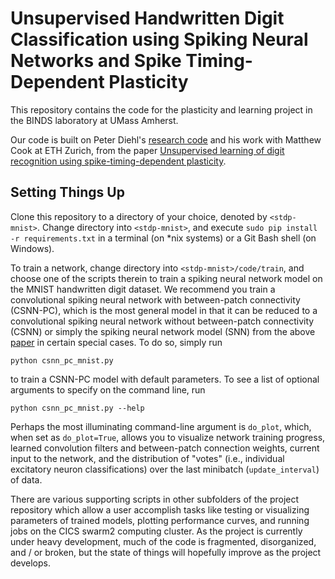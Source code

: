 # Unsupervised Handwritten Digit Classification using Spiking Neural Networks and Spike Timing-Dependent Plasticity

This repository contains the code for the plasticity and learning project in the BINDS laboratory at UMass Amherst.

Our code is built on Peter Diehl's [research code](https://github.com/peter-u-diehl/stdp-mnist) and his work with Matthew Cook at ETH Zurich, from the paper [Unsupervised learning of digit recognition using spike-timing-dependent plasticity](http://journal.frontiersin.org/article/10.3389/fncom.2015.00099/full#).

## Setting Things Up

Clone this repository to a directory of your choice, denoted by `<stdp-mnist>`. Change directory into `<stdp-mnist>`, and execute `sudo pip install -r requirements.txt` in a terminal (on \*nix systems) or a Git Bash shell (on Windows).

To train a network, change directory into `<stdp-mnist>/code/train`, and choose one of the scripts therein to train a spiking neural network model on the MNIST handwritten digit dataset. We recommend you train a convolutional spiking neural network with between-patch connectivity (CSNN-PC), which is the most general model in that it can be reduced to a convolutional spiking neural network without between-patch connectivity (CSNN) or simply the spiking neural network model (SNN) from the above [paper](http://journal.frontiersin.org/article/10.3389/fncom.2015.00099/full#) in certain special cases. To do so, simply run

```
python csnn_pc_mnist.py
```

to train a CSNN-PC model with default parameters. To see a list of optional arguments to specify on the command line, run

```
python csnn_pc_mnist.py --help
```

Perhaps the most illuminating command-line argument is `do_plot`, which, when set as `do_plot=True`, allows you to visualize network training progress, learned convolution filters and between-patch connection weights, current input to the network, and the distribution of "votes" (i.e., individual excitatory neuron classifications) over the last minibatch (`update_interval`) of data.

There are various supporting scripts in other subfolders of the project repository which allow a user accomplish tasks like testing or visualizing parameters of trained models, plotting performance curves, and running jobs on the CICS swarm2 computing cluster. As the project is currently under heavy development, much of the code is fragmented, disorganized, and / or broken, but the state of things will hopefully improve as the project develops.
